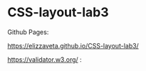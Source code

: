 # CSS-layout-lab3

Github Pages:

https://elizzaveta.github.io/CSS-layout-lab3/

https://validator.w3.org/ :
